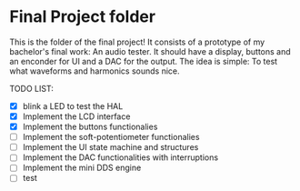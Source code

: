 # Final Project folder

This is the folder of the final project! It consists of a prototype of my bachelor's final work: An audio tester. It should have a display, buttons and an enconder for UI and a DAC for the output. The idea is simple: To test what waveforms and harmonics sounds nice.

TODO LIST:
- [x] blink a LED to test the HAL
- [x] Implement the LCD interface
- [x] Implement the buttons functionalies
- [ ] Implement the soft-potentiometer functionalies
- [ ] Implement the UI state machine and structures
- [ ] Implement the DAC functionalities with interruptions
- [ ] Implement the mini DDS engine
- [ ] test

